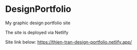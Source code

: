 # DesignPortfolio

My graphic design portfolio site

The site is deployed via Netlify

Site link below:
https://thien-tran-design-portfolio.netlify.app/
